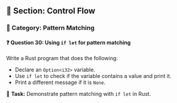 ## 📘 Section: Control Flow  
### 🔹 Category: Pattern Matching  
#### ❓ Question 30: Using `if let` for pattern matching

Write a Rust program that does the following:

- Declare an `Option<i32>` variable.
- Use `if let` to check if the variable contains a value and print it.
- Print a different message if it is `None`.

🔧 **Task:** Demonstrate pattern matching with `if let` in Rust.
